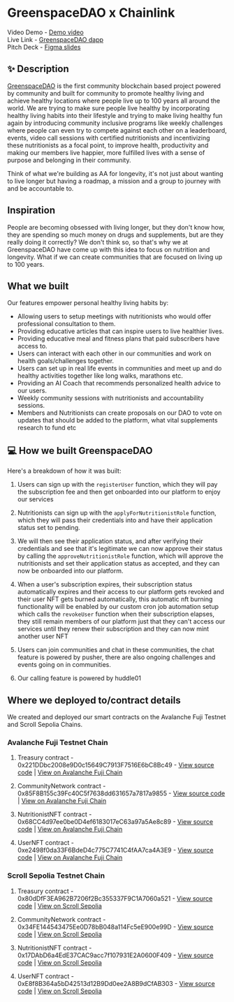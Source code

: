# GreenspaceDAO x Chainlink

Video Demo - [Demo video](https://vimeo.com/952973463) <br />
Live Link - [GreenspaceDAO dapp](https://greenspace-chainlink.vercel.app/) <br />
Pitch Deck - [Figma slides](https://www.figma.com/proto/kbNH39bNAHi5LMqBysGlHD/GreenSpaceDAO-Pitch-Deck?page-id=0%3A1&type=design&node-id=0-185&viewport=401%2C401%2C0.05&t=T8YMxu888hhtmNQn-8&scaling=scale-down-width&hide-ui=1) <br/>

## ✨ Description

[GreenspaceDAO](https://greenspace-chainlink.vercel.app/) is the first community blockchain based project powered by community and built for community to promote healthy living and achieve healthy locations where people live up to 100 years all around the world. We are trying to make sure people live healthy by incorporating healthy living habits into their lifestyle and trying to make living healthy fun again by introducing community inclusive programs like weekly challenges where people can even try to compete against each other on a leaderboard, events, video call sessions with certified nutritionists and incentivizing these nutritionists as a focal point, to improve health, productivity and making our members live happier, more fulfilled lives with a sense of purpose and belonging in their community.

Think of what we're building as AA for longevity, it's not just about wanting to live longer but having a roadmap, a mission and a group to journey with and be accountable to.

## Inspiration

People are becoming obsessed with living longer, but they don't know how, they are spending so much money on drugs and supplements, but are they really doing it correctly? We don't think so, so that's why we at GreenspaceDAO have come up with this idea to focus on nutrition and longevity. What if we can create communities that are focused on living up to 100 years.

## What we built

Our features empower personal healthy living habits by:

- Allowing users to setup meetings with nutritionists who would offer professional consultation to them.
- Providing educative articles that can inspire users to live healthier lives.
- Providing educative meal and fitness plans that paid subscribers have access to.
- Users can interact with each other in our communities and work on health goals/challenges together.
- Users can set up in real life events in communities and meet up and do healthy activities together like long walks, marathons etc.
- Providing an AI Coach that recommends personalized health advice to our users.
- Weekly community sessions with nutritionists and accountability sessions.
- Members and Nutritionists can create proposals on our DAO to vote on updates that should be added to the platform, what vital supplements research to fund etc

## 💻 How we built GreenspaceDAO

Here's a breakdown of how it was built:

1. Users can sign up with the `registerUser` function, which they will pay the subscription fee and then get onboarded into our platform to enjoy our services

2. Nutritionists can sign up with the `applyForNutritionistRole` function, which they will pass their credentials into and have their application status set to pending.

3. We will then see their application status, and after verifying their credentials and see that it's legitimate we can now approve their status by calling the `approveNutritionistRole` function, which will approve the nutritionists and set their application status as accepted, and they can now be onboarded into our platform.

4. When a user's subscription expires, their subscription status automatically expires and their access to our platform gets revoked and their user NFT gets burned automatically, this automatic nft burning functionality will be enabled by our custom cron job automation setup which calls the `revokeUser` function when their subscription elapses, they still remain members of our platform just that they can't access our services until they renew their subscription and they can now mint another user NFT

5. Users can join communities and chat in these communities, the chat feature is powered by pusher, there are also ongoing challenges and events going on in communities.

6. Our calling feature is powered by huddle01

## Where we deployed to/contract details

We created and deployed our smart contracts on the Avalanche Fuji Testnet and Scroll Sepolia Chains.

### Avalanche Fuji Testnet Chain

1. Treasury contract - 0x221DDbc2008e9D0c15649C7913F7516E6bC8Bc49 - [View source code](https://github.com/degencodebeast/greenspace-chainlink/blob/main/backend/contracts/Treasury.sol) | [View on Avalanche Fuji Chain](https://testnet.snowtrace.io/address/0x221DDbc2008e9D0c15649C7913F7516E6bC8Bc49)

2. CommunityNetwork contract - 0x85F8B155c39Fc40C5f7638dd631657a7817a9855 - [View source code](https://github.com/degencodebeast/greenspace-chainlink/blob/main/backend/contracts/CommunityNetwork.sol) | [View on Avalanche Fuji Chain](https://testnet.snowtrace.io/address/0x85F8B155c39Fc40C5f7638dd631657a7817a9855)

3. NutritionistNFT contract - 0x68CC4d97ee0be0D4ef6183017eC63a97a5Ae8c89 - [View source code](https://github.com/degencodebeast/greenspace-chainlink/blob/main/backend/contracts/NutritionistNFT.sol) | [View on Avalanche Fuji Chain](https://testnet.snowtrace.io/address/0x68CC4d97ee0be0D4ef6183017eC63a97a5Ae8c89)

4. UserNFT contract - 0xe2498f0da33F6BdeD4c775C7741C4fAA7ca4A3E9 - [View source code](https://github.com/degencodebeast/greenspace-chainlink/blob/main/backend/contracts/UserNFT.sol) | [View on Avalanche Fuji Chain](https://testnet.snowtrace.io/address/0xe2498f0da33F6BdeD4c775C7741C4fAA7ca4A3E9)


### Scroll Sepolia Testnet Chain

1. Treasury contract - 0x80dDfF3EA962B7206f2Bc355337F9C1A7060a521 - [View source code](https://github.com/degencodebeast/greenspace-chainlink/blob/main/backend/contracts/Treasury.sol) | [View on Scroll Sepolia](https://sepolia.scrollscan.com/address/0x80dDfF3EA962B7206f2Bc355337F9C1A7060a521)

2. CommunityNetwork contract - 0x34FE144543475Ee0D78bB048a114Fc5eE900e99D - [View source code](https://github.com/degencodebeast/greenspace-chainlink/blob/main/backend/contracts/CommunityNetwork.sol) | [View on Scroll Sepolia](https://sepolia.scrollscan.com/address/0x34FE144543475Ee0D78bB048a114Fc5eE900e99D)

3. NutritionistNFT contract - 0x17DAbD6a4EdE37CAC9acc7f107931E2A0600F409 - [View source code](https://github.com/degencodebeast/greenspace-backdrop/blob/main/backend/contracts/NutritionistNFT.sol) | [View on Scroll Sepolia](https://sepolia.scrollscan.com/address/0x17DAbD6a4EdE37CAC9acc7f107931E2A0600F409)

4. UserNFT contract - 0xE8f8B364a5bD42513d12B9Dd0ee2A8B9dCfAB303 - [View source code](https://github.com/degencodebeast/greenspace-chainlink/blob/main/backend/contracts/UserNFT.sol) | [View on Scroll Sepolia](https://sepolia.scrollscan.com/address/0xE8f8B364a5bD42513d12B9Dd0ee2A8B9dCfAB303)
